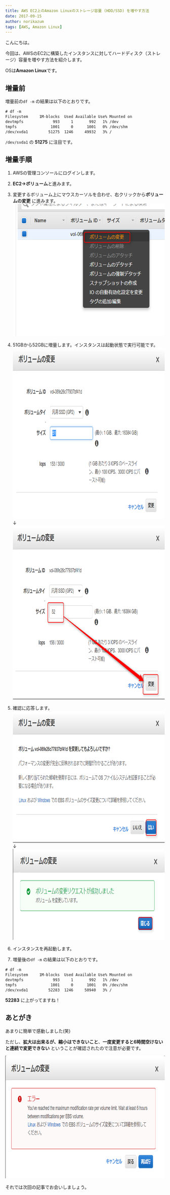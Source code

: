 ```yaml
---
title: AWS EC2上のAmazon Linuxのストレージ容量 (HDD/SSD) を増やす方法
date: 2017-09-15
author: norikazum
tags: [AWS, Amazon Linux]
---
```


こんにちは。

今回は、AWSのEC2に構築したインスタンスに対してハードディスク（ストレージ）容量を増やす方法を紹介します。

OSは**Amazon Linux**です。

## 増量前

増量前の`df -m` の結果は以下のとおりです。

```
# df -m
Filesystem     1M-blocks  Used Available Use% Mounted on
devtmpfs             993     1       992   1% /dev
tmpfs               1001     0      1001   0% /dev/shm
/dev/xvda1         51275  1246     49932   3% /
```

`/dev/svda1` の **51275** に注目です。

## 増量手順

1. AWSの管理コンソールにログインします。

1. **EC2→ボリューム**と進みます。

1. 変更するボリューム上にマウスカーソルを合わせ、右クリックから**ボリュームの変更** に進みます。
<a href="images/how-to-increase-storage-capacity-on-aws-amazon-linux-1.png"><img src="images/how-to-increase-storage-capacity-on-aws-amazon-linux-1.png" alt="" width="574" height="416" class="aligncenter size-full wp-image-5185" /></a>

1. 51GBから52GBに増量します。インスタンスは起動状態で実行可能です。
<a href="images/how-to-increase-storage-capacity-on-aws-amazon-linux-2.png"><img src="images/how-to-increase-storage-capacity-on-aws-amazon-linux-2.png" alt="" width="872" height="539" class="aligncenter size-full wp-image-5186" /></a>
↓
<a href="images/how-to-increase-storage-capacity-on-aws-amazon-linux-3.png"><img src="images/how-to-increase-storage-capacity-on-aws-amazon-linux-3.png" alt="" width="865" height="546" class="aligncenter size-full wp-image-5187" /></a>

1. 確認に応答します。
<a href="images/how-to-increase-storage-capacity-on-aws-amazon-linux-4.png"><img src="images/how-to-increase-storage-capacity-on-aws-amazon-linux-4.png" alt="" width="873" height="414" class="aligncenter size-full wp-image-5188" /></a>
↓
<a href="images/how-to-increase-storage-capacity-on-aws-amazon-linux-5.png"><img src="images/how-to-increase-storage-capacity-on-aws-amazon-linux-5.png" alt="" width="873" height="286" class="aligncenter size-full wp-image-5191" /></a>

1. インスタンスを再起動します。

1. 増量後の`df -m` の結果は以下のとおりです。
```
# df -m
Filesystem     1M-blocks  Used Available Use% Mounted on
devtmpfs             993     1       992   1% /dev
tmpfs               1001     0      1001   0% /dev/shm
/dev/xvda1         52283  1246     50940   3% /
```

**52283** に上がってますね！


## あとがき
あまりに簡単で感動しました(笑)

ただし、**拡大は出来るが、縮小はできないこと**、**一度変更すると6時間空けないと連続で変更できない** ということが確認されたので注意が必要です。

<a href="images/how-to-increase-storage-capacity-on-aws-amazon-linux-6.png"><img src="images/how-to-increase-storage-capacity-on-aws-amazon-linux-6.png" alt="" width="876" height="386" class="aligncenter size-full wp-image-5189" /></a>

それでは次回の記事でお会いしましょう。

